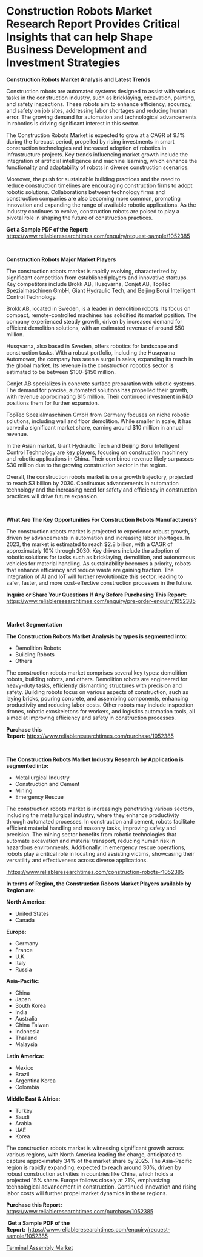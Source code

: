 <p><h1>Construction Robots Market Research Report Provides Critical Insights that can help Shape Business Development and Investment Strategies</h1></p><p><strong>Construction Robots Market Analysis and Latest Trends</strong></p>
<p><p>Construction robots are automated systems designed to assist with various tasks in the construction industry, such as bricklaying, excavation, painting, and safety inspections. These robots aim to enhance efficiency, accuracy, and safety on job sites, addressing labor shortages and reducing human error. The growing demand for automation and technological advancements in robotics is driving significant interest in this sector.</p><p>The Construction Robots Market is expected to grow at a CAGR of 9.1% during the forecast period, propelled by rising investments in smart construction technologies and increased adoption of robotics in infrastructure projects. Key trends influencing market growth include the integration of artificial intelligence and machine learning, which enhance the functionality and adaptability of robots in diverse construction scenarios. </p><p>Moreover, the push for sustainable building practices and the need to reduce construction timelines are encouraging construction firms to adopt robotic solutions. Collaborations between technology firms and construction companies are also becoming more common, promoting innovation and expanding the range of available robotic applications. As the industry continues to evolve, construction robots are poised to play a pivotal role in shaping the future of construction practices.</p></p>
<p><strong>Get a Sample PDF of the Report:&nbsp;</strong> <a href="https://www.reliableresearchtimes.com/enquiry/request-sample/1052385?utm_campaign=2007&utm_medium=2&utm_source=Github&utm_content=ia&utm_term=11042025&utm_id=construction-robots">https://www.reliableresearchtimes.com/enquiry/request-sample/1052385</a></p>
<p>&nbsp;</p>
<p><strong>Construction Robots Major Market Players</strong></p>
<p><p>The construction robots market is rapidly evolving, characterized by significant competition from established players and innovative startups. Key competitors include Brokk AB, Husqvarna, Conjet AB, TopTec Spezialmaschinen GmbH, Giant Hydraulic Tech, and Beijing Borui Intelligent Control Technology.</p><p>Brokk AB, located in Sweden, is a leader in demolition robots. Its focus on compact, remote-controlled machines has solidified its market position. The company experienced steady growth, driven by increased demand for efficient demolition solutions, with an estimated revenue of around $50 million.</p><p>Husqvarna, also based in Sweden, offers robotics for landscape and construction tasks. With a robust portfolio, including the Husqvarna Automower, the company has seen a surge in sales, expanding its reach in the global market. Its revenue in the construction robotics sector is estimated to be between $100-$150 million.</p><p>Conjet AB specializes in concrete surface preparation with robotic systems. The demand for precise, automated solutions has propelled their growth, with revenue approximating $15 million. Their continued investment in R&D positions them for further expansion.</p><p>TopTec Spezialmaschinen GmbH from Germany focuses on niche robotic solutions, including wall and floor demolition. While smaller in scale, it has carved a significant market share, earning around $10 million in annual revenue.</p><p>In the Asian market, Giant Hydraulic Tech and Beijing Borui Intelligent Control Technology are key players, focusing on construction machinery and robotic applications in China. Their combined revenue likely surpasses $30 million due to the growing construction sector in the region.</p><p>Overall, the construction robots market is on a growth trajectory, projected to reach $3 billion by 2030. Continuous advancements in automation technology and the increasing need for safety and efficiency in construction practices will drive future expansion.</p></p>
<p>&nbsp;</p>
<p><strong>What Are The Key Opportunities For Construction Robots Manufacturers?</strong></p>
<p><p>The construction robots market is projected to experience robust growth, driven by advancements in automation and increasing labor shortages. In 2023, the market is estimated to reach $2.8 billion, with a CAGR of approximately 10% through 2030. Key drivers include the adoption of robotic solutions for tasks such as bricklaying, demolition, and autonomous vehicles for material handling. As sustainability becomes a priority, robots that enhance efficiency and reduce waste are gaining traction. The integration of AI and IoT will further revolutionize this sector, leading to safer, faster, and more cost-effective construction processes in the future.</p></p>
<p><strong>Inquire or Share Your Questions If Any Before Purchasing This Report:</strong> <a href="https://www.reliableresearchtimes.com/enquiry/pre-order-enquiry/1052385?utm_campaign=2007&utm_medium=2&utm_source=Github&utm_content=ia&utm_term=11042025&utm_id=construction-robots">https://www.reliableresearchtimes.com/enquiry/pre-order-enquiry/1052385</a></p>
<p>&nbsp;</p>
<p><strong>Market Segmentation</strong></p>
<p><strong>The Construction Robots Market Analysis by types is segmented into:</strong></p>
<p><ul><li>Demolition Robots</li><li>Building Robots</li><li>Others</li></ul></p>
<p><p>The construction robots market comprises several key types: demolition robots, building robots, and others. Demolition robots are engineered for heavy-duty tasks, efficiently dismantling structures with precision and safety. Building robots focus on various aspects of construction, such as laying bricks, pouring concrete, and assembling components, enhancing productivity and reducing labor costs. Other robots may include inspection drones, robotic exoskeletons for workers, and logistics automation tools, all aimed at improving efficiency and safety in construction processes.</p></p>
<p><strong>Purchase this Report:&nbsp;</strong><a href="https://www.reliableresearchtimes.com/purchase/1052385?utm_campaign=2007&utm_medium=2&utm_source=Github&utm_content=ia&utm_term=11042025&utm_id=construction-robots">https://www.reliableresearchtimes.com/purchase/1052385</a></p>
<p>&nbsp;</p>
<p><strong>The Construction Robots Market Industry Research by Application is segmented into:</strong></p>
<p><ul><li>Metallurgical Industry</li><li>Construction and Cement</li><li>Mining</li><li>Emergency Rescue</li></ul></p>
<p><p>The construction robots market is increasingly penetrating various sectors, including the metallurgical industry, where they enhance productivity through automated processes. In construction and cement, robots facilitate efficient material handling and masonry tasks, improving safety and precision. The mining sector benefits from robotic technologies that automate excavation and material transport, reducing human risk in hazardous environments. Additionally, in emergency rescue operations, robots play a critical role in locating and assisting victims, showcasing their versatility and effectiveness across diverse applications.</p></p>
<p><a href="https://www.reliableresearchtimes.com/construction-robots-r1052385?utm_campaign=2007&utm_medium=2&utm_source=Github&utm_content=ia&utm_term=11042025&utm_id=construction-robots">&nbsp;https://www.reliableresearchtimes.com/construction-robots-r1052385</a></p>
<p><strong>In terms of Region, the Construction Robots Market Players available by Region are:</strong></p>
<p>
    <p> <strong> North America: </strong>
        <ul>
            <li>United States</li>
            <li>Canada</li>
        </ul>
        </p> 
    <p> <strong> Europe: </strong>
        <ul>
            <li>Germany</li>
            <li>France</li>
            <li>U.K.</li>
            <li>Italy</li>
            <li>Russia</li>
        </ul>
        </p> 
    <p> <strong> Asia-Pacific: </strong>
        <ul>
            <li>China</li>
            <li>Japan</li>
            <li>South Korea</li>
            <li>India</li>
            <li>Australia</li>
            <li>China Taiwan</li>
            <li>Indonesia</li>
            <li>Thailand</li>
            <li>Malaysia</li>
        </ul>
        </p> 
    <p> <strong> Latin America: </strong>
        <ul>
            <li>Mexico</li>
            <li>Brazil</li>
            <li>Argentina Korea</li>
            <li>Colombia</li>
        </ul>
        </p> 
    <p> <strong> Middle East & Africa: </strong>
        <ul>
            <li>Turkey</li>
            <li>Saudi</li>
            <li>Arabia</li>
            <li>UAE</li>
            <li>Korea</li>
        </ul>
    </p>
    </p>
<p><p>The construction robots market is witnessing significant growth across various regions, with North America leading the charge, anticipated to capture approximately 34% of the market share by 2025. The Asia-Pacific region is rapidly expanding, expected to reach around 30%, driven by robust construction activities in countries like China, which holds a projected 15% share. Europe follows closely at 21%, emphasizing technological advancement in construction. Continued innovation and rising labor costs will further propel market dynamics in these regions.</p></p>
<p><strong>Purchase this Report: </strong><a href="https://www.reliableresearchtimes.com/purchase/1052385?utm_campaign=2007&utm_medium=2&utm_source=Github&utm_content=ia&utm_term=11042025&utm_id=construction-robots">https://www.reliableresearchtimes.com/purchase/1052385</a></p>
<p>&nbsp;<strong>Get a Sample PDF of the Report:&nbsp;&nbsp;</strong><a href="https://www.reliableresearchtimes.com/enquiry/request-sample/1052385?utm_campaign=2007&utm_medium=2&utm_source=Github&utm_content=ia&utm_term=11042025&utm_id=construction-robots">https://www.reliableresearchtimes.com/enquiry/request-sample/1052385</a></p>
<p><strong></strong></p>
<p><p><a href="https://github.com/shamprenadw7/Market-Research-Report-List-1/blob/main/terminal-assembly-market.md?utm_campaign=2007&utm_medium=2&utm_source=Github&utm_content=ia&utm_term=11042025&utm_id=construction-robots">Terminal Assembly Market</a></p></p>